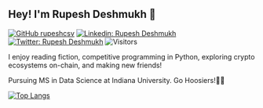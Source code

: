 ## Hey! I'm Rupesh Deshmukh 👋

[![GitHub rupeshcsv](https://img.shields.io/github/followers/rupeshcsv?label=follow&style=social)](https://github.com/rupeshcsv)
[![Linkedin: Rupesh Deshmukh](https://img.shields.io/badge/-Rupesh%20Deshmukh-blue?style=flat-square&logo=Linkedin&logoColor=white&link=https://www.linkedin.com/in/deshmukhrupesh/)](https://www.linkedin.com/in/deshmukhrupesh/)
[![Twitter: Rupesh Deshmukh](https://img.shields.io/twitter/follow/rupuverse?style=social)](https://twitter.com/rupuverse)
![Visitors](https://visitor-badge.glitch.me/badge?page_id=rupeshcsv&left_color=gray&right_color=blue)

I enjoy reading fiction, competitive programming in Python, exploring crypto ecosystems on-chain, and making new friends!

Pursuing MS in Data Science at Indiana University. Go Hoosiers!✊🏽

[![Top Langs](https://github-readme-stats.vercel.app/api/top-langs/?username=rupeshcsv&layout=compact&theme=calm)](https://github.com/rupeshcsv/github-readme-stats)
